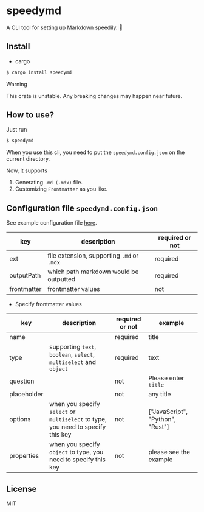# speedymd

A CLI tool for setting up Markdown speedily. 🚀

## Install

- cargo
```bash
$ cargo install speedymd
```

> [!WARNING]
> This crate is unstable. Any breaking changes may happen near future.

## How to use?

Just run

```bash
$ speedymd
```

When you use this cli, you need to put the `speedymd.config.json` on the current directory. 

Now, it supports

1. Generating `.md (.mdx)` file.
2. Customizing `Frontmatter` as you like.

## Configuration file `speedymd.config.json`

See example configuration file [here](https://github.com/taga3s/speedymd/blob/main/speedymd.config.json).

| key         | description                               | required or not |
|-------------|-------------------------------------------|-----------------|
| ext         | file extension, supporting `.md` or `.mdx`| required        |
| outputPath  | which path markdown would be outputted    | required        |
| frontmatter | frontmatter values                        | not             |

- Specify frontmatter values

| key         | description                                                                      | required or not | example                          |
|-------------|----------------------------------------------------------------------------------|-----------------|----------------------------------|
| name        |                                                                                  | required        | title                            |
| type        | supporting `text`, `boolean`, `select`, `multiselect` and `object`               | required        | text                             |
| question    |                                                                                  | not             | Please enter `title`             |
| placeholder |                                                                                  | not             | any title                        |
| options     | when you specify `select` or `multiselect` to type, you need to specify this key | not             | ["JavaScript", "Python", "Rust"] |
| properties  | when you specify `object` to type, you need to specify this key                  | not             | please see the example           |

## License

MIT
